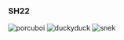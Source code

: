 
### SH22

![porcuboi](https://github.com/hoxhunt/summer-hunters-22/blob/main/public/images/pixel-porcuboi.gif?raw=true)
![duckyduck](https://github.com/hoxhunt/summer-hunters-22/blob/main/public/images/pixel-duckyduck.gif?raw=true)
![snek](https://github.com/hoxhunt/summer-hunters-22/blob/main/public/images/pixel-snek.gif?raw=true)
